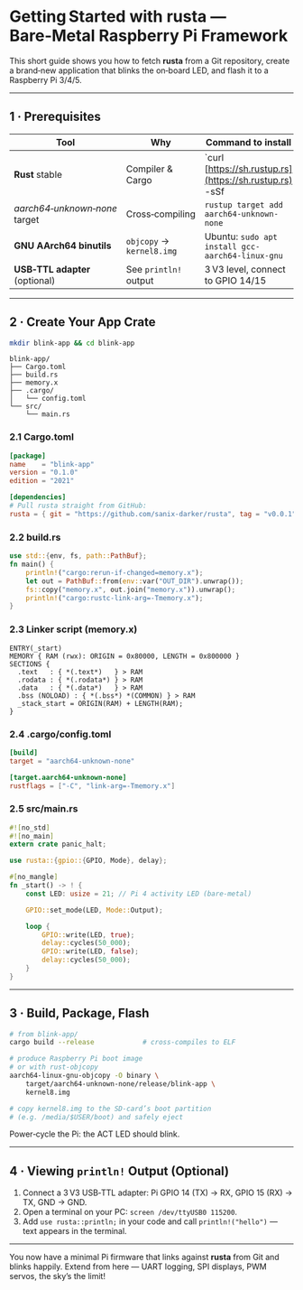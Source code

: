 # Getting Started with **rusta** — Bare‑Metal Raspberry Pi Framework

This short guide shows you how to fetch **rusta** from a Git repository, create a brand‑new application that blinks the on‑board LED, and flash it to a Raspberry Pi 3/4/5.

---

## 1 · Prerequisites

| Tool                           | Why                       | Command to install                                       |      |
| ------------------------------ | ------------------------- | -------------------------------------------------------- | ---- |
| **Rust** stable                | Compiler & Cargo          | \`curl [https://sh.rustup.rs](https://sh.rustup.rs) -sSf | sh\` |
| *aarch64‑unknown‑none* target  | Cross‑compiling           | `rustup target add aarch64-unknown-none`                 |      |
| **GNU AArch64 binutils**       | `objcopy` → `kernel8.img` | Ubuntu: `sudo apt install gcc-aarch64-linux-gnu`         |      |
| **USB‑TTL adapter** (optional) | See `println!` output     | 3 V3 level, connect to GPIO 14/15                        |      |

---

## 2 · Create Your App Crate

```bash
mkdir blink-app && cd blink-app
```

```
blink-app/
├── Cargo.toml
├── build.rs
├── memory.x
├── .cargo/
│   └── config.toml
└── src/
    └── main.rs
```

### 2.1 Cargo.toml

```toml
[package]
name    = "blink-app"
version = "0.1.0"
edition = "2021"

[dependencies]
# Pull rusta straight from GitHub:
rusta = { git = "https://github.com/sanix-darker/rusta", tag = "v0.0.1", features = ["pi4"] }
```

### 2.2 build.rs

```rust
use std::{env, fs, path::PathBuf};
fn main() {
    println!("cargo:rerun-if-changed=memory.x");
    let out = PathBuf::from(env::var("OUT_DIR").unwrap());
    fs::copy("memory.x", out.join("memory.x")).unwrap();
    println!("cargo:rustc-link-arg=-Tmemory.x");
}
```

### 2.3 Linker script (memory.x)

```ld
ENTRY(_start)
MEMORY { RAM (rwx): ORIGIN = 0x80000, LENGTH = 0x800000 }
SECTIONS {
  .text   : { *(.text*)   } > RAM
  .rodata : { *(.rodata*) } > RAM
  .data   : { *(.data*)   } > RAM
  .bss (NOLOAD) : { *(.bss*) *(COMMON) } > RAM
  _stack_start = ORIGIN(RAM) + LENGTH(RAM);
}
```

### 2.4 .cargo/config.toml

```toml
[build]
target = "aarch64-unknown-none"

[target.aarch64-unknown-none]
rustflags = ["-C", "link-arg=-Tmemory.x"]
```

### 2.5 src/main.rs

```rust
#![no_std]
#![no_main]
extern crate panic_halt;

use rusta::{gpio::{GPIO, Mode}, delay};

#[no_mangle]
fn _start() -> ! {
    const LED: usize = 21; // Pi 4 activity LED (bare‑metal)

    GPIO::set_mode(LED, Mode::Output);

    loop {
        GPIO::write(LED, true);
        delay::cycles(50_000);
        GPIO::write(LED, false);
        delay::cycles(50_000);
    }
}
```

---

## 3 · Build, Package, Flash

```bash
# from blink-app/
cargo build --release            # cross‑compiles to ELF

# produce Raspberry Pi boot image
# or with rust-objcopy
aarch64-linux-gnu-objcopy -O binary \
    target/aarch64-unknown-none/release/blink-app \
    kernel8.img

# copy kernel8.img to the SD‑card’s boot partition
# (e.g. /media/$USER/boot) and safely eject
```

Power‑cycle the Pi: the ACT LED should blink.

---

## 4 · Viewing `println!` Output (Optional)

1. Connect a 3 V3 USB‑TTL adapter: Pi GPIO 14 (TX) → RX, GPIO 15 (RX) → TX, GND → GND.
2. Open a terminal on your PC: `screen /dev/ttyUSB0 115200`.
3. Add `use rusta::println;` in your code and call `println!("hello")` — text appears in the terminal.

---

You now have a minimal Pi firmware that links against **rusta** from Git and blinks happily. Extend from here — UART logging, SPI displays, PWM servos, the sky’s the limit!
